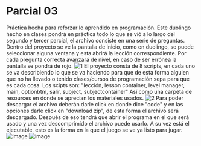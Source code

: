 # Parcial 03
Práctica hecha para reforzar lo aprendido en programación.
Este duolingo hecho en clases pondrá en práctica todo lo que se vió a lo largo del segundo y tercer parcial, el archivo consiste en una serie de preguntas.
Dentro del proyecto se ve la pantalla de inicio, como en duolingo, se puede seleccionar alguna ventana y esta abrirá la lección correspondiente.
Por cada pregunta correcta avanzará de nivel, en caso de ser errónea la pantalla se pondrá de rojo.
![1](https://github.com/ianreyess/Parcial3-IanEmmanuel/assets/156475427/19b64006-cb15-4ad9-8a87-3f7a309fd921)
El proyecto consta de 8 scripts, en cada uno se va describiendo lo que se va haciendo para que de esta forma alguien que no ha llevado o tenido clases/cursos de programación sepa para que es cada cosa.
Los scipts son: "lección, lesson container, level manager, main, optionbtm, salir, subject, subjectcontainer"
Así como una carpeta de resources en donde se aprecian los materiales usados.
![2](https://github.com/ianreyess/Parcial3-IanEmmanuel/assets/156475427/cf9f0cb3-16ec-4024-a712-986aa9547754)
Para poder descargar el archivo deberán darle click en donde dice "code" y en las opciones darle click en "download zip", de esta forma el archivo será descargado.
Después de eso tendrá que abrir el programa en el que será usado y una vez descomprimido el archivo puede usarlo.
A su vez está el ejecutable, esto es la forma en la que el juego se ve ya listo para jugar.
![image](https://github.com/ianreyess/Parcial3-IanEmmanuel/assets/156475427/8098faa4-06d5-415d-b122-aaef16a01b3c)
![image](https://github.com/ianreyess/Parcial3-IanEmmanuel/assets/156475427/e2f6e3c2-7cfa-40ee-b897-6c61e8d844ae)
